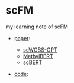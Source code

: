 # scFM

my learning note of scFM

- [paper][1]:
  - [scWGBS-GPT][3]
  - [MethylBERT][4]
  - [scBERT][5]



- [code][2]:



[1]:https://github.com/yuan-qi5/scFM/tree/main/paper
[2]:https://github.com/yuan-qi5/scFM/tree/main/code
[3]:https://github.com/yuan-qi5/scFM/blob/main/paper/scWGBS-GPT.md
[4]:https://github.com/yuan-qi5/scFM/blob/main/paper/MethylBERT.md
[5]:https://github.com/yuan-qi5/scFM/blob/main/paper/scBERT.md
